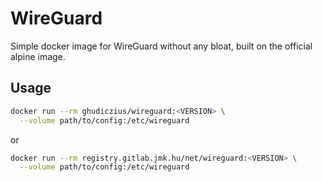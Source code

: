 # WireGuard

Simple docker image for WireGuard without any bloat, built on the official alpine image.

## Usage

```sh
docker run --rm ghudiczius/wireguard:<VERSION> \
  --volume path/to/config:/etc/wireguard
```

or

```sh
docker run --rm registry.gitlab.jmk.hu/net/wireguard:<VERSION> \
  --volume path/to/config:/etc/wireguard
```
